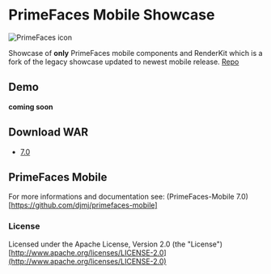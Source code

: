 # PrimeFaces Mobile Showcase

![PrimeFaces icon](https://www.primefaces.org/wp-content/uploads/2016/10/prime_logo_new.png)

Showcase of **only** PrimeFaces mobile components and RenderKit which is a fork of the legacy showcase updated to newest mobile release. [Repo](https://github.com/primefaces/primefaces-showcase-legacy)

## Demo

__coming soon__

## Download WAR

* [7.0](https://cdn.deloma.de/others/libraries/primefaces/primefaces-mobile-showcase-7.0.war)

## PrimeFaces Mobile

For more informations and documentation see: (PrimeFaces-Mobile 7.0)[https://github.com/djmj/primefaces-mobile]

### License

Licensed under the Apache License, Version 2.0 (the "License") [http://www.apache.org/licenses/LICENSE-2.0](http://www.apache.org/licenses/LICENSE-2.0)